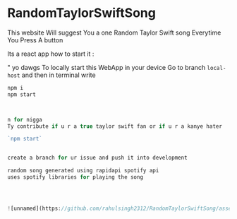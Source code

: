 # RandomTaylorSwiftSong
This website Will suggest You a one Random Taylor Swift song Everytime You Press A button 


Its a react app 
how to start it :

 "
yo dawgs To locally start this WebApp in your device Go to branch 
`local-host` 
and then in terminal write
```javascript 
npm i 
npm start



n for nigga 
Ty contribute if u r a true taylor swift fan or if u r a kanye hater

`npm start`


create a branch for ur issue and push it into development

random song generated using rapidapi spotify api 
uses spotify libraries for playing the song




![unnamed](https://github.com/rahulsingh2312/RandomTaylorSwiftSong/assets/111289008/742d275f-256f-48f2-8e23-0e8e4baa48a9)





